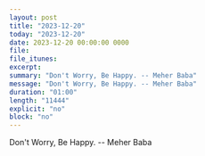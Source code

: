 ```yaml
---
layout: post
title: "2023-12-20"
today: "2023-12-20"
date: 2023-12-20 00:00:00 0000
file:
file_itunes:
excerpt:
summary: "Don't Worry, Be Happy. -- Meher Baba"
message: "Don't Worry, Be Happy. -- Meher Baba"
duration: "01:00"
length: "11444"
explicit: "no"
block: "no"
---
```

Don't Worry, Be Happy. -- Meher Baba

